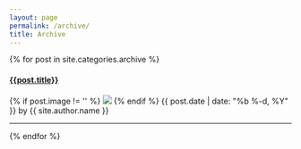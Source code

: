 ```yaml
---
layout: page
permalink: /archive/
title: Archive
---
```


<div id="archives">
  <div class="archive-group">
    {% for post in site.categories.archive %}
        <article class="archive-item">
        <h4><a href="{{ site.baseurl }}{{ post.url }}">{{post.title}}</a></h4>
         {% if post.image != '' %}
           <img class="thumbnail" src="{{ post.image }}"/>
         {% endif %}
           <span class="post-meta">
           <time class="post-date" datetime="{{ page.date | date:"%Y-%m-%d" }}">{{ post.date | date: "%b %-d, %Y" }}</time>
           <span class="post-author">by {{ site.author.name }}</span>
          </span>
        </article>
       <hr>
    {% endfor %}
  </div>
</div>

